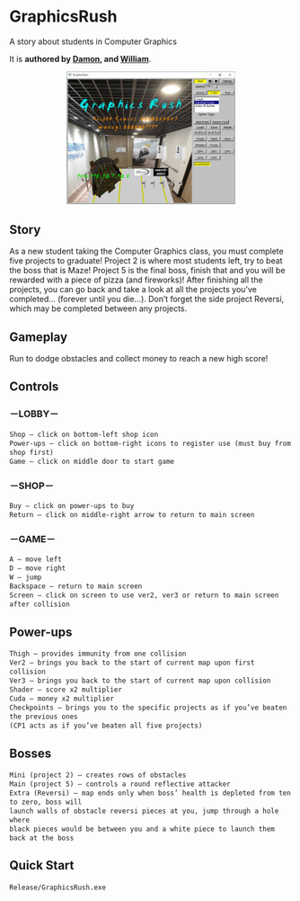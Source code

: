 # GraphicsRush
A story about students in Computer Graphics

It is **authored by [Damon](https://github.com/LittleLemon666), and [William](https://github.com/FireramaRalphadel)**.

<div align="center">
    <img src="lobby.jpg", width="300">
</div>


## Story
As a new student taking the Computer Graphics class, you must complete five projects to graduate! Project 2 is where most students left, try to beat the boss that is Maze! Project 5 is the final boss, finish that and you will be rewarded with a piece of pizza (and fireworks)!
After finishing all the projects, you can go back and take a look at all the projects you’ve completed… (forever until you die…). Don’t forget the side project Reversi, which may be completed between any projects.

## Gameplay
Run to dodge obstacles and collect money to reach a new high score!

## Controls
### －LOBBY－
```
Shop – click on bottom-left shop icon
Power-ups – click on bottom-right icons to register use (must buy from shop first)
Game – click on middle door to start game
```
### －SHOP－
```
Buy – click on power-ups to buy
Return – click on middle-right arrow to return to main screen
```
### －GAME－
```
A – move left
D – move right
W – jump
Backspace – return to main screen
Screen – click on screen to use ver2, ver3 or return to main screen after collision
```
## Power-ups
```
Thigh – provides immunity from one collision
Ver2 – brings you back to the start of current map upon first collision
Ver3 – brings you back to the start of current map upon collision
Shader – score x2 multiplier
Cuda – money x2 multiplier
Checkpoints – brings you to the specific projects as if you’ve beaten the previous ones
(CP1 acts as if you’ve beaten all five projects)
```
## Bosses
```
Mini (project 2) – creates rows of obstacles
Main (project 5) – controls a round reflective attacker
Extra (Reversi) – map ends only when boss’ health is depleted from ten to zero, boss will 
launch walls of obstacle reversi pieces at you, jump through a hole where 
black pieces would be between you and a white piece to launch them back at the boss
```
## Quick Start
```
Release/GraphicsRush.exe
```
